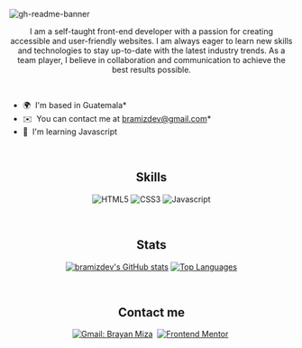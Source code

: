 <!-- Banner -->
![gh-readme-banner](https://user-images.githubusercontent.com/112894363/224575821-2bd3e3e0-f0ba-4789-99ff-4470b74acc77.png)

<p align="center">
I am a self-taught front-end developer with a passion for creating accessible and user-friendly websites. I am always eager to learn new skills and technologies to stay up-to-date with the latest industry trends. As a team player, I believe in collaboration and communication to achieve the best results possible.
</p>

<br>

- 🌍  I'm based in Guatemala* <br>
- ✉️  You can contact me at [bramizdev@gmail.com](mailto:bramizdev@gmail.com)* <br>
- 🧠  I'm learning Javascript

<br>

<div align = "center">

<h2 align="center">Skills</h2>
  
![HTML5](https://img.shields.io/badge/HTML-239120?style=for-the-badge&logo=html5&logoColor=white)
![CSS3](https://img.shields.io/badge/CSS-239120?&style=for-the-badge&logo=css3&logoColor=white)
![Javascript](https://img.shields.io/badge/JavaScript-F7DF1E?style=for-the-badge&logo=javascript&logoColor=black)

</div>

<br>

<div align = "center">

<h2 align="center">Stats</h2>
  
<a href="http://www.github.com/bramizdev"><img src="https://github-readme-stats.vercel.app/api?username=bramizdev&show_icons=true&hide=&count_private=true&title_color=f97316&text_color=ffffff&icon_color=f97316&bg_color=1c1917&hide_border=true&show_icons=true" alt="bramizdev's GitHub stats" /></a>
<a href="https://github.com/bramizdev" align="left"><img src="https://github-readme-stats.vercel.app/api/top-langs/?username=bramizdev&langs_count=10&title_color=f97316&text_color=ffffff&icon_color=f97316&bg_color=1c1917&hide_border=true&locale=en&custom_title=Top%20%Languages" alt="Top Languages" /></a>

</div>
  
<br>
  
<h2 align="center">Contact me</h2>

<div align = "center">
    
[![Gmail: Brayan Miza](https://img.shields.io/badge/-gmail-red?style=for-the-badge&logo=Gmail&logoColor=white&link=mailto:bramizdev@gmail.com)](mailto:bramizdev@gmail.com)&nbsp;
[![Frontend Mentor](https://img.shields.io/badge/-Frontend%20Mentor-5F3DC4?style=for-the-badge&logo=FrontendMentor&logoColor=white&link=https://www.frontendmentor.io/profile/bramizdev)](https://www.frontendmentor.io/profile/bramizdev)&nbsp;
</div>
